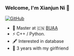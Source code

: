 ### Welcome, I'm Xianjun Ni 👋

[![GitHub](https://img.shields.io/badge/dynamic/json?url=https%3A%2F%2Fapi.swo.moe%2Fstats%2Fgithub%2Fnixianjun6&query=count&color=181717&label=GitHub&labelColor=282c34&logo=github&suffix=+follows&cacheSeconds=3600)](https://github.com/nixianjun6)

- 🍻 Master at 🇨🇳 [BUAA](https://www.buaa.edu.cn)
- ⚡ C++ / Python.
- 🖋 Interested in database
- 🫶 3 years with my girlfriend